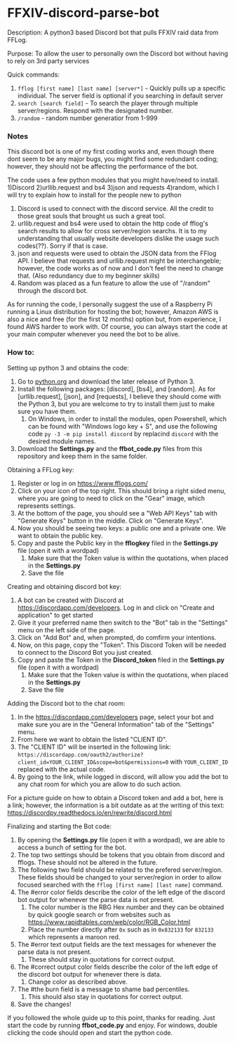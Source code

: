 # FFXIV-discord-parse-bot

Description: A python3 based Discord bot that pulls FFXIV raid data from FFLog.

Purpose: To allow the user to personally own the Discord bot without having to rely on 3rd party services

Quick commands:
1) `fflog [first name] [last name] [server*]` - Quickly pulls up a specific individual. The server field is optional if you searching in default server
2) `search [search field]` - To search the player through multiple server/regions. Respond with the designated number.
3) `/random` - random number generatior from 1-999

### Notes
This discord bot is one of my first coding works and, even though there dont seem to be any major bugs, 
you might find some redundant coding; however, they should not be affecting the performance of the bot.

The code uses a few python modules that you might have/need to install. 1)Discord 2)urllib.request and bs4 
3)json and requests 4)random, which I will try to explain how to install for the people new to python

1) Discord is used to connect with the discord service. All the credit to those great souls that brought us such a great tool.
2) urllib.request and bs4 were used to obtain the http code of fflog's search results to allow for cross server/region searchs.
It is to my understanding that usually website developers dislike the usage such codes(??). Sorry if that is case.
3) json and requests were used to obtain the JSON data from the FFlog API. I believe that requests and urllib.request might be interchangeble;
however, the code works as of now and I don't feel the need to change that. (Also redundancy due to my beginner skills)
4) Random was placed as a fun feature to allow the use of "/random" through the discord bot.

As for running the code, I personally suggest the use of a Raspberry Pi running a Linux distribution for hosting the bot; 
however, Amazon AWS is also a nice and free (for the first 12 months) option but, from experience, I found AWS harder to work with.
Of course, you can always start the code at your main computer whenever you need the bot to be alive.

### How to:
Setting up python 3 and obtains the code: 
1. Go to [python.org](http://python.org) and download the later release of Python 3.
1. Install the following packages: [discord], [bs4], and [random]. As for [urllib.request], [json], and [requests], I believe they should come with the Python 3, but you are welcome to try to install them just to make sure you have them. 
    1. On Windows, in order to install the modules, open Powershell, which can be found with "Windows logo key + S", and use the following code `py -3 -m pip install discord` by replacind `discord` with the desired module names.
1. Download the **Settings.py** and the **ffbot_code.py** files from this repository and keep them in the same folder.
    
Obtaining a FFLog key:
1. Register or log in on https://www.fflogs.com/
1. Click on your icon of the top right. This should bring a right sided menu, where you are going to need to click on the "Gear" image, which represents settings.
1. At the bottom of the page, you should see a "Web API Keys" tab with "Generate Keys" button in the middle. Click on "Generate Keys".
1. Now you should be seeing two keys: a public one and a private one. We want to obtain the public key.
1. Copy and paste the Public key in the **fflogkey** filed in the **Settings.py** file (open it with a wordpad)
    1. Make sure that the Token value is within the quotations, when placed in the **Settings.py**
    1. Save the file

    
Creating and obtaining discord bot key:
1. A bot can be created with Discord at https://discordapp.com/developers. Log in and click on "Create and application" to get started
1. Give it your preferred name then switch to the "Bot" tab in the "Settings" menu on the left side of the page.
1. Click on "Add Bot" and, when prompted,  do comfirm your intentions.
1. Now, on this page, copy the "Token". This Discord Token will be needed to connect to the Discord Bot you just created.
1. Copy and paste the Token in the **Discord_token** filed in the **Settings.py** file (open it with a wordpad)
    1. Make sure that the Token value is within the quotations, when placed in the **Settings.py**
    1. Save the file
    
Adding the Discord bot to the chat room:
1. In the https://discordapp.com/developers page, select your bot and make sure you are in the "General Information" tab of the "Settings" menu.
1. From here we want to obtain the listed "CLIENT ID".
1. The "CLIENT ID" will be inserted in the following link: `https://discordapp.com/oauth2/authorize?client_id=YOUR_CLIENT_ID&scope=bot&permissions=0` with `YOUR_CLIENT_ID` replaced with the actual code.
1. By going to the link, while logged in discord, will allow you add the bot to any chat room for which you are allow to do such action.

For a picture guide on how to obtain a Discord token and add a bot, here is a link; however, the information is a bit outdate as at the writing of this text: https://discordpy.readthedocs.io/en/rewrite/discord.html

Finalizing and starting the Bot code:
1. By opening the **Settings.py** file (open it with a wordpad), we are able to access a bunch of setting for the bot.
1. The top two settings should be tokens that you obtain from discord and fflogs. These should not be altered in the future.
1. The following two field should be related to the prefered server/region. These fields should be changed to your server/region in order to allow focused searched with the `fflog [first name] [last name]` command.
1. The #error color fields describe the color of the left edge of the discord bot output for whenever the parse data is not present.
    1. The color number is the RBG Hex number and they can be obtained by quick google search or from websites such as https://www.rapidtables.com/web/color/RGB_Color.html
    1. Place the number directly after `0x` such as in `0x832133` for `832133` which represents a maroon red.
1. The #error text output fields are the text messages for whenever the parse data is not present. 
    1. These should stay in quotations for correct output.
1. The #correct output color fields describe the color of the left edge of the discord bot output for whenever there is data.
    1. Change color as described above.
1. The #the burn field is a message to shame bad percentiles.
    1. This should also stay in quotations for correct output.
1. Save the changes!
    
If you followed the whole guide up to this point, thanks for reading. Just start the code by running **ffbot_code.py** and enjoy. For windows, double clicking the code should open and start the python code.
